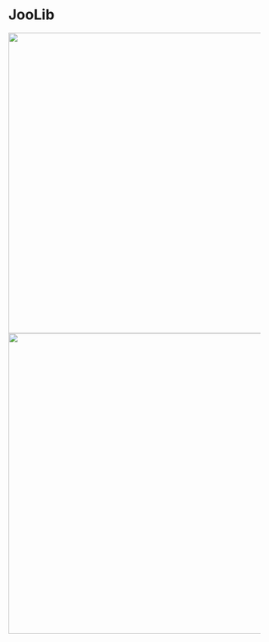 # JooLib


<img src="https://github.com/juyub/JooLib/assets/126839881/2906820f-86cd-46d1-ada9-fb25a4202570" width="600" />
<img src="https://github.com/juyub/JooLib/assets/126839881/df5bce1a-317e-4b07-ac20-09dee370a05a" width="600" />
